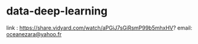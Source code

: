 # data-deep-learning

link : https://share.vidyard.com/watch/aPGiJ7sGiRsmP99b5mhxHV?
email: oceanezara@yahoo.fr
